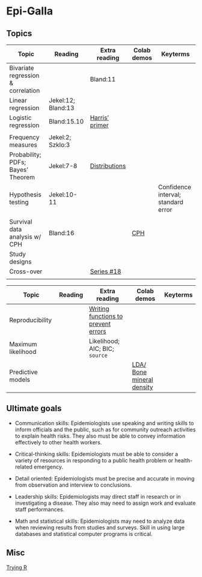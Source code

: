 # Epi-Galla



## Topics 
 
| Topic  | Reading | Extra reading | Colab demos |  Keyterms |
| -- |  -- |-- | -- |-- |
| Bivariate regression & correlation | | Bland:11 | |
| Linear regression | Jekel:12; Bland:13 | |
| Logistic regression | Bland:15.10 | [Harris’ primer](https://fmch.bmj.com/content/fmch/9/Suppl_1/e001290.full.pdf) | | |
||
| Frequency measures| Jekel:2; Szklo:3 | 
| Probability; PDFs; Bayes’ Theorem  | Jekel:7-8| [Distributions](https://github.com/lisatwyw/epi-galla.github.io/blob/main/Distributions.ipynb) |
| Hypothesis testing | Jekel:10-11 |  |  | Confidence interval; standard error | 
|||
| Survival data analysis w/ CPH| Bland:16 | | [CPH](https://github.com/lisatwyw/epi-galla/blob/main/CPH_stanford2.ipynb) | |
| Study designs |
| Cross-over | |  [Series #18]( https://canvas.sfu.ca/files/20468102/download?download_frd=1 ) | |
| | |

| Topic  | Reading | Extra reading | Colab demos |  Keyterms |
| -- |  -- |-- | -- |-- |
| Reproducibility | | [Writing functions to prevent errors](https://bookdown.org/medepi/phds/programming-and-r-functions.html#writing-r-functions) ||
| Maximum likelihood |  | Likelihood; AIC; BIC; ```source``` |
| Predictive models | | | [LDA/ Bone mineral density](https://github.com/lisatwyw/epi-galla/blob/main/LDA_predictions_BoneMineralDensity.ipynb) | | 

## Ultimate goals  

- Communication skills: Epidemiologists use speaking and writing skills to inform officials and the public, such as for community outreach activities to explain health risks. They also must be able to convey information effectively to other health workers.

- Critical-thinking skills: Epidemiologists must be able to consider a variety of resources in responding to a public health problem or health-related emergency.

- Detail oriented: Epidemiologists must be precise and accurate in moving from observation and interview to conclusions.

- Leadership skills: Epidemiologists may direct staff in research or in investigating a disease. They also may need to assign work and evaluate staff performances.

- Math and statistical skills: Epidemiologists may need to analyze data when reviewing results from studies and surveys. Skill in using large databases and statistical computer programs is critical.


## Misc

[Trying R](https://hub-binder.mybinder.ovh/user/binder-examples-r-ew5gcpk9/notebooks/index.ipynb)
